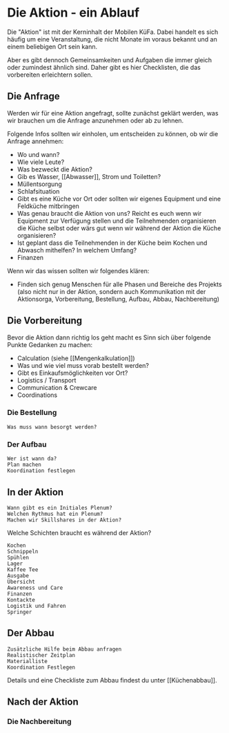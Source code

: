 # Die Aktion - ein Ablauf

Die "Aktion" ist mit der Kerninhalt der Mobilen KüFa. Dabei handelt es sich häufig um eine Veranstaltung, die nicht Monate im voraus bekannt und an einem beliebigen Ort sein kann.

Aber es gibt dennoch Gemeinsamkeiten und Aufgaben die immer gleich oder zumindest ähnlich sind. Daher gibt es hier Checklisten, die das vorbereiten erleichtern sollen.

## Die Anfrage

Werden wir für eine Aktion angefragt, sollte zunächst geklärt werden, was wir brauchen um die Anfrage anzunehmen oder ab zu lehnen.

Folgende Infos sollten wir einholen, um entscheiden zu können, ob wir die Anfrage annehmen:

- Wo und wann?
- Wie viele Leute?
- Was bezweckt die Aktion?
- Gib es Wasser, [[Abwasser]], Strom und Toiletten?
- Müllentsorgung
- Schlafsituation
- Gibt es eine Küche vor Ort oder sollten wir eigenes Equipment und eine Feldküche mitbringen
- Was genau braucht die Aktion von uns? Reicht es euch wenn wir Equipment zur Verfügung stellen und die Teilnehmenden organisieren die Küche selbst oder wärs gut wenn wir während der Aktion die Küche organisieren?
- Ist geplant dass die Teilnehmenden in der Küche beim Kochen und Abwasch mithelfen? In welchem Umfang?
- Finanzen

Wenn wir das wissen sollten wir folgendes klären:

- Finden sich genug Menschen für alle Phasen und Bereiche des Projekts (also nicht nur in der Aktion, sondern auch Kommunikation mit der Aktionsorga, Vorbereitung, Bestellung, Aufbau, Abbau, Nachbereitung)

## Die Vorbereitung

Bevor die Aktion dann richtig los geht macht es Sinn sich über folgende Punkte Gedanken zu machen:

- Calculation (siehe [[Mengenkalkulation]])
- Was und wie viel muss vorab bestellt werden?
- Gibt es Einkaufsmöglichkeiten vor Ort?
- Logistics / Transport
- Communication & Crewcare
- Coordinations

### Die Bestellung

    Was muss wann besorgt werden?

### Der Aufbau

    Wer ist wann da?
    Plan machen
    Koordination festlegen

## In der Aktion

    Wann gibt es ein Initiales Plenum?
    Welchen Rythmus hat ein Plenum?
    Machen wir Skillshares in der Aktion?

Welche Schichten braucht es während der Aktion?

    Kochen
    Schnippeln
    Spühlen
    Lager
    Kaffee Tee
    Ausgabe
    Übersicht 
    Awareness und Care
    Finanzen
    Kontackte
    Logistik und Fahren
    Springer

## Der Abbau

    Zusätzliche Hilfe beim Abbau anfragen
    Realistischer Zeitplan
    Materialliste
    Koordination Festlegen

Details und eine Checkliste zum Abbau findest du unter [[Küchenabbau]].

## Nach der Aktion

### Die Nachbereitung

